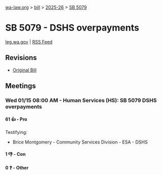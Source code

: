 [wa-law.org](/) > [bill](/bill/) > [2025-26](/bill/2025-26/) > [SB 5079](/bill/2025-26/sb/5079/)

# SB 5079 - DSHS overpayments
[leg.wa.gov](https://app.leg.wa.gov/billsummary?BillNumber=5079&Year=2025&Initiative=false) | [RSS Feed](./rss.xml)

## Revisions
* [Original Bill](1/)

## Meetings
### Wed 01/15 08:00 AM - Human Services (HS): SB 5079 DSHS overpayments
#### 61 👍 - Pro
Testifying:
* Brice Montgomery - Community Services Division - ESA - DSHS

#### 1 👎 - Con

#### 0 ❓ - Other
